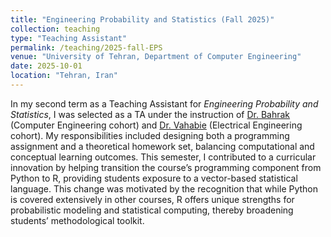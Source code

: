 ```yaml
---
title: "Engineering Probability and Statistics (Fall 2025)"
collection: teaching
type: "Teaching Assistant"
permalink: /teaching/2025-fall-EPS
venue: "University of Tehran, Department of Computer Engineering"
date: 2025-10-01
location: "Tehran, Iran"
---
```


In my second term as a Teaching Assistant for *Engineering Probability and Statistics*, I was selected as a TA under the instruction of [Dr. Bahrak](https://scholar.google.com/citations?user=1IdcoLMAAAAJ&hl=en) (Computer Engineering cohort) and [Dr. Vahabie](https://scholar.google.com/citations?user=Gk4iZdUAAAAJ&hl=en) (Electrical Engineering cohort). My responsibilities included designing both a programming assignment and a theoretical homework set, balancing computational and conceptual learning outcomes. This semester, I contributed to a curricular innovation by helping transition the course’s programming component from Python to R, providing students exposure to a vector-based statistical language. This change was motivated by the recognition that while Python is covered extensively in other courses, R offers unique strengths for probabilistic modeling and statistical computing, thereby broadening students’ methodological toolkit.
